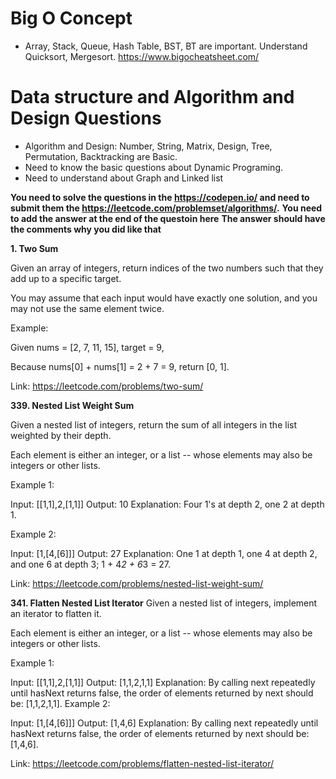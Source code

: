 # Big O Concept
* Array, Stack, Queue, Hash Table, BST, BT are important. Understand Quicksort, Mergesort.
https://www.bigocheatsheet.com/

# Data structure and Algorithm and Design Questions
- Algorithm and Design: Number, String, Matrix, Design, Tree, Permutation, Backtracking are Basic. 
- Need to know the basic questions about Dynamic Programing. 
- Need to understand about Graph and Linked list

**You need to solve the questions in the https://codepen.io/ and need to submit them the https://leetcode.com/problemset/algorithms/.**
**You need to add the answer at the end of the questoin here**
**The answer should have the comments why you did like that**

**1. Two Sum**

Given an array of integers, 
return indices of the two numbers such that they add up to a specific target.

You may assume that each input would have exactly one solution, 
and you may not use the same element twice.

Example:

Given nums = [2, 7, 11, 15], target = 9,

Because nums[0] + nums[1] = 2 + 7 = 9,
return [0, 1].

Link: https://leetcode.com/problems/two-sum/

**339. Nested List Weight Sum**

Given a nested list of integers, 
return the sum of all integers in the list weighted by their depth.

Each element is either an integer, or a list 
-- whose elements may also be integers or other lists.

Example 1:

Input: [[1,1],2,[1,1]]
Output: 10 
Explanation: Four 1's at depth 2, one 2 at depth 1.

Example 2:

Input: [1,[4,[6]]]
Output: 27 
Explanation: One 1 at depth 1, one 4 at depth 2, and one 6 at depth 3; 1 + 4*2 + 6*3 = 27.

Link: https://leetcode.com/problems/nested-list-weight-sum/

**341. Flatten Nested List Iterator**
Given a nested list of integers, implement an iterator to flatten it.

Each element is either an integer, or a list 
-- whose elements may also be integers or other lists.

Example 1:

Input: [[1,1],2,[1,1]]
Output: [1,1,2,1,1]
Explanation: By calling next repeatedly until hasNext returns false, 
             the order of elements returned by next should be: [1,1,2,1,1].
Example 2:

Input: [1,[4,[6]]]
Output: [1,4,6]
Explanation: By calling next repeatedly until hasNext returns false, 
             the order of elements returned by next should be: [1,4,6].

Link: https://leetcode.com/problems/flatten-nested-list-iterator/